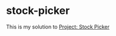 # stock-picker
This is my solution to <a href="https://www.theodinproject.com/paths/full-stack-ruby-on-rails/courses/ruby-programming/lessons/stock-picker">Project: Stock Picker</a>
